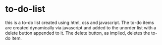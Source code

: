 # to-do-list

this is a to-do list created using html, css and javascript.
The to-do items are created dynamically via javascript and added to the unorder list with a delete button appended to it.
The delete button, as implied, deletes the to-do item.
